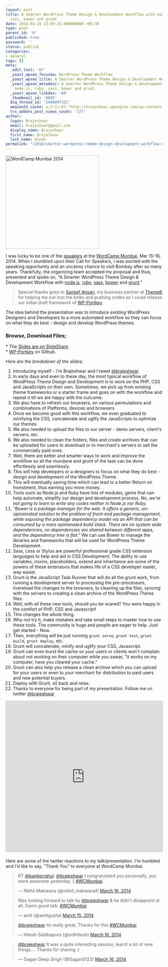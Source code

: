 ```yaml
---
layout: post
title: A Smarter WordPress Theme Design & Development Workflow with node.js, ruby,
  sass, bower and grunt
date: 2014-03-15 23:59:23.000000000 +05:30
type: post
parent_id: '0'
published: true
password: ''
status: publish
categories:
- General
tags: []
meta:
  _edit_last: '67'
  _yoast_wpseo_focuskw: WordPress Theme Workflow
  _yoast_wpseo_title: A Smarter WordPress Theme Design & Development Workflow
  _yoast_wpseo_metadesc: A Smarter WordPress Theme Design & Development Workflow with
    node.js, ruby, sass, bower and grunt.
  _yoast_wpseo_linkdex: '60'
  _thumbnail_id: '6805'
  dsq_thread_id: '2440997321'
  amazonS3_cache: a:3:{s:87:"http://brajeshwar.wpengine.com/wp-content/uploads/2014/03/wordcamp-mumbai-2014-logo.png";i:6806;s:84:"http://media.brajeshwar.com/wp-content/uploads/2014/03/wordcamp-mumbai-2014-logo.png";i:6806;s:85:"https://media.brajeshwar.com/wp-content/uploads/2014/03/wordcamp-mumbai-2014-logo.png";i:6806;}
  trx_addons_post_views_count: '177'
author:
  login: Brajeshwar
  email: brajeshwar@gmail.com
  display_name: Brajeshwar
  first_name: Brajeshwar
  last_name: Oinam
permalink: "/2014/smarter-wordpress-theme-design-development-workflow-node-js-ruby-sass-bower-grunt/"
---
```

<p><a href="http://2014.mumbai.wordcamp.org/"><img src="{{ site.baseurl }}/assets/2014/03/wordcamp-mumbai-2014-logo.png" alt="WordCamp Mumbai 2014" width="300" height="300" class="alignright size-full wp-image-6806" /></a></p>
<p>I was lucky to be one of the <a href="http://2014.mumbai.wordcamp.org/speakers/">speakers</a> at the <a href="http://2014.mumbai.wordcamp.org/">WordCamp Mumbai</a>, Mar 15-16, 2014. When I stumbled upon their Call for Speakers, I was excited with the speaking opportunity and an uncanny chance to visit Bombay after so many years. Thankfully, the organizing team accepted my proposal and thus, presented and spoke on, "A Smarter WordPress Theme Design & Development Workflow with <a href="http://nodejs.org/">node.js</a>, <a href="http://www.ruby-lang.org/">ruby</a>, <a href="http://sass-lang.com/">sass</a>, <a href="http://bower.io/">bower</a> and <a href="http://gruntjs.com/">grunt</a>."</p>
<p><!--more--></p>
<blockquote class="alignright"><p>Special thanks goes to <a href="http://saneef.com/">Saneef Ansari</a>, my business partner at <a href="http://theme6.com/">Theme6</a> for helping me out iron the kinks and pushing codes so I could release our initial draft framework of <a href="https://github.com/theme6/wp-portkey">WP-Portkey</a>.</p></blockquote>
<p>The idea behind the presentation was to introduce existing WordPress Designers and Developers to a more automated workflow so they can focus on what they do best - design and develop WordPress themes.</p>
<h3>Browse, Download Files;</h3>
<p>* The <a href="http://www.slideshare.net/Brajeshwar/wordpress-theme-development-workflow-with-nodejs-ruby-sass-bower-and-grunt">Slides are on SlideShare</a>.<br />
* <a href="https://github.com/theme6/wp-portkey">WP-Portkey</a> on Github.</p>
<p><em>Here are the breakdown of the slides;</em></p>
<ol>
<li>Introducing myself - I'm Brajeshwar and I tweet <a href="//twitter.com/brajeshwar">@brajeshwar</a>.</li>
<li>In early days and even to these day, the most typical workflow of WordPress Theme Design and Development is to work on the PHP, CSS and JavaScripts on their own. Sometimes, we pick up from existing theme frameworks or a starter frame and goes on with the workflow and repeat it till we are happy with the outcome.</li>
<li>We also have to refresh our browsers, on various permutations and combinations of Platforms, devices and browsers.</li>
<li>Once we become good with this workflow, we even graduated to minifying the CSS, concatenate and uglify the JavaScripts to optimize our themes.</li>
<li>We also needed to upload the files to our server - demo servers, client's servers, etc.</li>
<li>We also needed to clean the folders, files and create archives that can be uploaded for users to download or to merchant's servers to sell the commercially paid ones.</li>
<li>Well, there are better and smarter ways to work and improve the workflow so all the mundane and grunt of the task can be done effortlessly and seamlessly.</li>
<li>This will help developers or a designers to focus on what they do best - design and development of the WordPress Theme.</li>
<li>This will eventually saving time which can lead to a better Return on Investment, thus earning you more money.</li>
<li>Tools such as Node.js and Ruby have lots of modules, gems that can help automate, simplify our design and development process. <em>No, we're not going to learn to write any codes neither in Node.js nor Ruby.</em></li>
<li><em>"Bower is a package manager for the web. It offers a generic, un-opinionated solution to the problem of front-end package management, while exposing the package dependency model via an API that can be consumed by a more opinionated build stack. There are no system wide dependencies, no dependencies are shared between different apps, and the dependency tree is flat."</em> We can use Bower to manage the libraries and frameworks that will be used for WordPress Theme Development.</li>
<li>Sass, Less or Stylus are powerful professional grade CSS extension languages to help and aid in CSS Development. The ability to use variables, mixins, placeholders, extend and inheritance are some of the powers of these extensions that makes life of a CSS developer easier, way easier.</li>
<li>Grunt is the JavaScript Task Runner that will do all the grunt work, from running a development server to processing the pre-processors, livereload the changes to the browsers, to cleaning up the files, syncing with the servers to creating a clean archive of the WordPress Theme files.</li>
<li>Well, with all these new tools, should you be scared? You were happy in the comfort of PHP, CSS and Javascript!</li>
<li>This changes the whole thing.</li>
<li>Why not try it, make mistakes and take small steps to master how to use these tools. The community is huge and people are eager to help. Just get started - Now.</li>
<li>Then, everything will be just running <code>grunt serve</code>, <code>grunt test</code>, <code>grunt build</code>, <code>grunt deploy</code>, etc.</li>
<li>Grunt will concatenate, minify and uglify your CSS, Javascript.</li>
<li>Grunt can even burst the cache so your users or clients won't complain about not working on their computer while you swear, "it works on my computer, have you cleared your cache."</li>
<li>Grunt can also help you release a clean archive which you can upload for your users or even to your merchant for distribution to paid users and new potential buyers.</li>
<li>Deploy with Grunt, sit back and relax.</li>
<li>Thanks to everyone for being part of my presentation. Follow me on twitter <a href="//twitter.com/brajeshwar">@brajeshwar</a></li>
</ol>
<p><iframe src="http://www.slideshare.net/slideshow/embed_code/32184284?rel=0" width="597" height="486" frameborder="0" marginwidth="0" marginheight="0" scrolling="no" style="border:1px solid #CCC; border-width:1px 1px 0; margin-bottom:5px; max-width: 100%;" allowfullscreen> </iframe></p>
<p>Here are some of the twitter reactions to my talk/presentation. I'm humbled and I'd like to say, "Thank You" to everyone at WordCamp Mumbai.</p>
<blockquote class="twitter-tweet" lang="en"><p>RT <a href="https://twitter.com/bankerrahul">@bankerrahul</a>: <a href="https://twitter.com/brajeshwar">@brajeshwar</a> I congratulated you personally, you were awesome yesterday :) <a href="https://twitter.com/search?q=%23WCMumbai&amp;src=hash">#WCMumbai</a></p>
<p>&mdash; Nikhil Makwana (@nikhil_makwana1) <a href="https://twitter.com/nikhil_makwana1/statuses/445078146576953344">March 16, 2014</a></p></blockquote>
<p><script async src="//platform.twitter.com/widgets.js" charset="utf-8"></script></p>
<blockquote class="twitter-tweet" lang="en"><p>Was looking forward to talk by <a href="https://twitter.com/brajeshwar">@brajeshwar</a> &amp; he didn&#39;t disappoint at all. Damn good talk. <a href="https://twitter.com/search?q=%23WCMumbai&amp;src=hash">#WCMumbai</a></p>
<p>&mdash; amit (@amitgupta) <a href="https://twitter.com/amitgupta/statuses/444797081836744705">March 15, 2014</a></p></blockquote>
<blockquote class="twitter-tweet" lang="en"><p><a href="https://twitter.com/brajeshwar">@brajeshwar</a> its really great, Thanks for this <a href="https://twitter.com/search?q=%23WCMumbai&amp;src=hash">#WCMumbai</a></p>
<p>&mdash; Hitesh Siddhapura (@sidHitesh) <a href="https://twitter.com/sidHitesh/statuses/445077571718623232">March 16, 2014</a></p></blockquote>
<blockquote class="twitter-tweet" lang="en"><p><a href="https://twitter.com/brajeshwar">@brajeshwar</a> It was a quite interesting session, learnt a lot of new things.... Thanks for sharing :)</p>
<p>&mdash; Gagan Deep Singh (@Gagan0123) <a href="https://twitter.com/Gagan0123/statuses/445116601566633984">March 16, 2014</a></p></blockquote>
